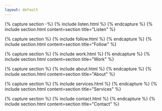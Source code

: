 ```yaml
---
layout: default
---
```


{% capture section -%}
{% include listen.html %}
{% endcapture %}
{% include section.html content=section title="Listen" %}

{% capture section %}
{% include follow.html %}
{% endcapture %}
{% include section.html content=section title="Follow" %}

{% capture section %}
{% include work.html %}
{% endcapture %}
{% include section.html content=section title="Work" %}

{% capture section %}
{% include about.html %}
{% endcapture %}
{% include section.html content=section title="About" %}

{% capture section %}
{% include services.html %}
{% endcapture %}
{% include section.html content=section title="Services" %}

{% capture section %}
{% include contact.html %}
{% endcapture %}
{% include section.html content=section title="Contact" %}
